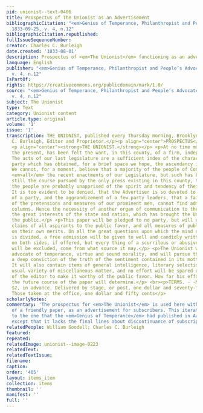 ```yaml
---
pid: unionist--text-0406
title: Prospectus of The Unionist as an Advertisement
bibliographicCitation: "<em>Genius of Temperance, Philanthropist and People’s Advocate</em>
  1833-09-25, v. 4, n.12"
bibliographicCitation.republished: 
fullIssueSequenceNumber: 
creator: Charles C. Burleigh
date.created: '1833-08-01'
description: Prospectus of <em>The Unionist</em> functioning as an advertisement
language: English
publisher: "<em>Genius of Temperance, Philanthropist and People’s Advocate</em> 1833-09-25,
  v. 4, n.12"
IsPartOf: 
rights: https://creativecommons.org/publicdomain/mark/1.0/
source: "<em>Genius of Temperance, Philanthropist and People’s Advocate</em> 1833-09-25,
  v. 4, n.12"
subject: The Unionist
type: Text
category: Unionist content
article.type: original
volume: '1'
issue: '1'
transcription: THE UNIONIST, published every Thursday morning, Brooklyn, Con. Charles
  C. Burleigh, Editor and Proprietor.</p><p align="center">PROSPECTUS</p> <p align="center">OF</p>
  <p align="center"><strong>THE UNIONIST.</strong></p> <p>At no time more than at
  the present, has been felt the want, in this county, of a firm, independent press.
  The acts of our last legislature are a sufficient index of the character of that
  party which has obtained, for a brief space we hope, the ascendancy in this State.
  We cannot, for a moment, believe that a majority of the people of Connecticut, approve
  <em>all</em> the recent enactments of our Legislature, but such has been and is
  still the course pursued by the only press existing in this county, that many of
  the people are probably unapprised of the spirit and tendency of their proceedings.
  It is too evident to be denied, that the Advertiser is so devoted to the policy
  of a party, and the aggrandizement of a few party leaders, that a fair discussion
  of the pretensions and measures of our prominent men, cannot find admission to its
  columns. Hence the necessity of another organ of communication to the public, on
  the great interests of the state and nation, which has brought the Unionist before
  the public.</p> <p>This paper will be pledged to no party, but will canvass the
  claims of all aspirants to the public favor, and all measures of public policy,
  on their own merits. On all the great questions upon which the mind of the community
  is divided, a free admission will be given to well and candidly written articles
  on both sides, if offered, but every thing of a scurrilous or abusive character
  will be excluded, come from what source it may.</p> <p>The Unionist will be the
  advocate of temperance, virtue and sound morality, and will pursue that course which
  a deep conviction of the truth of the sentiment contained in its motto points out.
  It will also contain items of general intelligence, literary selections and the
  usual variety of miscellaneous matter, and no effort will be spared on the part
  of the editor to make it worthy of the public favor. How far his efforts will succeed,
  the future course of the paper will determine.</p> <br><p>TERMS. - -Mail subscribers,
  $2, in advance. Delivered by stage, or post, one dollar and seventy-five cents.
  Those taken at the office, one dollar and fifty cents</p>
scholarlyNotes: 
commentary: 'The prospectus for <em>The Unionist</em> is used here within the confines
  of a friendly paper, as an advertisement for subscribers. This iteration is identical
  to the one that the <em>Genius of Temperance</em> had published in August, 1833,
  except that it lacks the final lines about discontinuance of subscriptions. '
relatedPeople: William Goodell; Charles C. Burleigh
featured: 
repeated: 
relatedImage: unionist--image-0223
relatedText: 
relatedTextIssue: 
filename: 
caption: 
order: '405'
layout: items_item
collection: items
thumbnail: ''
manifest: ''
full: ''
---
```

